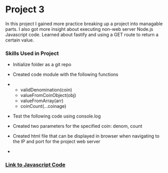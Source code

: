 # Project 3

In this project I gained more practice breaking up a project into managable parts. I also got more 
insight about executing non-web server Node.js Javascript code. Learned about fastify and using
a GET route to return a certain value.

### Skills Used in Project
- Initialize folder as a git repo
- Created code module with the following functions 
-
   - validDenomination(coin)
   - valueFromCoinObject(obj)
   - valueFromArray(arr)
   - coinCount(...coinage)
  
 - Test the following code using console.log
 - Created two parameters for the specified coin: denom, count
 - Created html file that can be displayed in browser when navigating to the IP and port for the project web server
 - 
    




### [Link to Javascript Code](code/)

